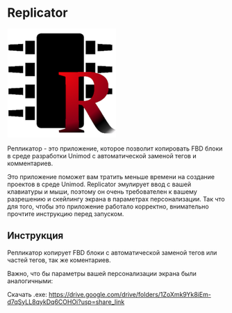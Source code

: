 # Replicator
![](Replicator.png)
 
Репликатор - это приложение, которое позволит копировать FBD блоки в среде разработки Unimod c автоматической заменой тегов и комментариев.
 
Это приложение поможет вам тратить меньше времени на создание проектов в среде Unimod. Replicator эмулирует ввод с вашей клавиатуры и мыши, поэтому он очень требователен к вашему разрешению и скейлингу экрана в параметрах персонализации. Так что для того, чтобы это приложение работало корректно, внимательно прочтите инструкцию перед запуском.

## Инструкция

Репликатор копирует FBD блоки с автоматической заменой тегов или чаcтей тегов, так же коментариев.

Важно, что бы параметры вашей персонализации экрана были аналогичными: 

Скачать .exe: https://drive.google.com/drive/folders/1ZoXmk9Yk8iEm-d7qSyLL8qykDq6COHOi?usp=share_link
